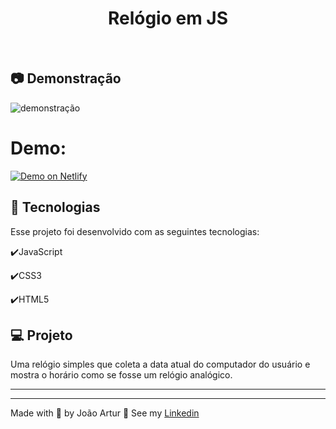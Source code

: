 <h1 align="center">
    Relógio em JS
</h1>

<br>

## :camera: Demonstração

<img alt="demonstração" title="readme" src="./gif/anim.gif">

<p align="center">
 <h1>Demo:</h1>
  <a href="https://lista-de-tarefas-reactjs.vercel.app/" target="_blank">
    <img alt="Demo on Netlify" src="./gif/netlify.png">
  </a>
</p>

## :rocket: Tecnologias

Esse projeto foi desenvolvido com as seguintes tecnologias:

✔️JavaScript

✔️CSS3

✔️HTML5

## 💻 Projeto

Uma relógio simples que coleta a data atual do computador do usuário e mostra o horário como se fosse um relógio analógico.

---

<hr>
<p>Made with 💜 by João Artur 👋 See my <a href="https://www.linkedin.com/in/magalhesartur/">Linkedin</a></p>
